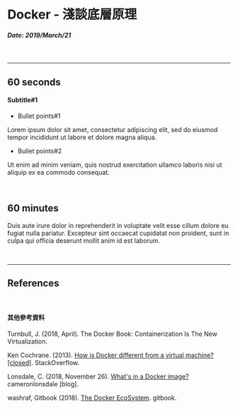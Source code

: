 # Docker - 淺談底層原理


##### Date: 2019/March/21

<br>

---


## 60 seconds

#### Subtitle#1

- Bullet points#1

Lorem ipsum dolor sit amet, consectetur adipiscing elit, sed do eiusmod tempor incididunt ut labore et dolore magna aliqua.

- Bullet points#2

Ut enim ad minim veniam, quis nostrud exercitation ullamco laboris nisi ut aliquip ex ea commodo consequat.

<br>

## 60 minutes

Duis aute irure dolor in reprehenderit in voluptate velit esse cillum dolore eu fugiat nulla pariatur. Excepteur sint occaecat cupidatat non proident, sunt in culpa qui officia deserunt mollit anim id est laborum.




<br>

---


## References

[img#01]: /public/images/2019-march/1b558d1e209a52ab243f94236365256883d9d3faf0338bb4d8880aedb9ae1fb1.png "Whale logo - from https://goto.docker.com/rs/929-FJL-178/images/Whale%20Logo332_5.png"

[img#02]: /public/images/2019-march/6c900e8b529f2d47a3ad819e784fb5ad15f6cbdb7dd380d5a02326b0c50f173d.png "Docker v.s. Virtual Machines"

[img#03]: /public/images/2019-march/d4517b7266c0412cf5ef33361e267a6a4a0b7a6c8b30b34a59c0a64ae1efc4ee.png "Docker v.s. Virtual Machines - architecture"

[img#04]: /public/images/2019-march/a102a73db3200d4cc378ad8a84028ab7191a211aeffb743e98e6d43ec6506a90 "Docker container layer"

[img#05]: /public/images/2019-march/cb42405d9f8b4feb2c87e2ff5c2e872d0cce79b146b2350cbea07907dfe9f9a1 "Docker client & Docker server"

<br>

#### 其他參考資料

Turnbull, J. (2018, April). The Docker Book: Containerization Is The New Virtualization.

Ken Cochrane. (2013). [How is Docker different from a virtual machine? [closed]](https://stackoverflow.com/questions/16047306/how-is-docker-different-from-a-virtual-machine?rq=1). StackOverflow.

Lonsdale, C. (2018, November 26). [What's in a Docker image?](https://cameronlonsdale.com/2018/11/26/whats-in-a-docker-image/) cameronlonsdale [blog].

washraf, Gitbook (2018). [The Docker EcoSystem](https://legacy.gitbook.com/book/washraf/the-docker-ecosystem/details). gitbook.